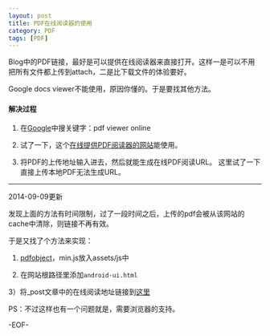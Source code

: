 ```yaml
---
layout: post
title: PDF在线阅读器的使用
category: PDF
tags: [PDF]
---
```


Blog中的PDF链接，最好是可以提供在线阅读器来直接打开。这样一是可以不用把所有文件都上传到attach，二是比下载文件的体验要好。

Google docs viewer不能使用，原因你懂的。于是要找其他方法。

#### 解决过程

1) 在[Google](https://wen.lu)中搜关键字：pdf viewer online

2) 试了一下，这个[在线提供PDF阅读器的网站](http://view.samurajdata.se/)能使用。

3) 将PDF的上传地址输入进去，然后就能生成在线PDF阅读URL。
这里试了一下直接上传本地PDF无法生成URL。

-----------------------------------------------------

2014-09-09更新

发现上面的方法有时间限制，过了一段时间之后，上传的pdf会被从该网站的cache中清除，则链接不再有效。

于是又找了个方法来实现：

1) [pdfobject](http://www.pdfobject.com/)，min.js放入assets/js中

2) 在网站根路径里添加`android-ui.html`

3）将_post文章中的在线阅读地址链接到[这里](http://hellosure.github.io/android-ui.html)

PS：不过这样也有一个问题就是，需要浏览器的支持。

-EOF-
